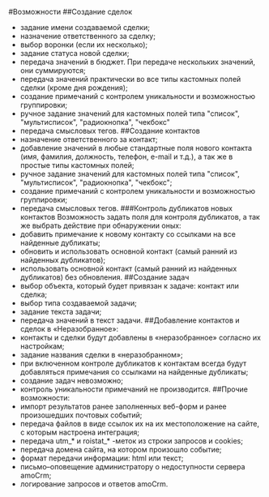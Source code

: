 #Возможности
##Создание сделок
* задание имени создаваемой сделки; 
* назначение ответственного за сделку; 
* выбор воронки (если их несколько); 
* задание статуса новой сделки; 
* передача значений в бюджет. При передаче нескольких значений, они суммируются; 
* передача значений практически во все типы кастомных полей сделки (кроме дня рождения); 
* создание примечаний с контролем уникальности и возможностью группировки; 
* ручное задание значений для кастомных полей типа "список", "мультисписок", "радиокнопка", "чекбокс" 
* передача смысловых тегов. 
##Создание контактов
* назначение ответственного за контакт; 
* добавление значений в любые стандартные поля нового контакта (имя, фамилия, должность, телефон, e-mail и т.д.), а так же в простые типы кастомных полей; 
* ручное задание значений для кастомных полей типа "список", "мультисписок", "радиокнопка", "чекбокс"; 
* создание примечаний с контролем уникальности и возможностью группировки; 
* передача смысловых тегов. 
###Контроль дубликатов новых контактов
Возможность задать поля для контроля дубликатов, а так же выбрать действие при обнаружении оных:
* добавить примечание к новому контакту со ссылками на все найденные дубликаты; 
* обновить и использовать основной контакт (самый ранний из найденных дубликатов); 
* использовать основной контакт (самый ранний из найденных дубликатов) без обновления. 
##Создание задач
* выбор объекта, который будет привязан к задаче: контакт или сделка; 
* выбор типа создаваемой задачи; 
* задание текста задачи; 
* передача значений в текст задачи. 
##Добавление контактов и сделок в «Неразобранное»: 
* контакты и сделки будут добавлены в «неразобранное» согласно их настройкам; 
* задание названия сделки в «неразобранном»; 
* при включенном контроле дубликатов к контактам всегда будут добавляться примечания со ссылками на найденные дубликаты; 
* создание задач невозможно; 
* контроль уникальности примечаний не производится. 
##Прочие возможности: 
* импорт результатов ранее заполненных веб-форм и ранее произошедших почтовых событий; 
* передача файлов в виде ссылок их на их местоположение на сайте, с которым настроена интеграция; 
* передача utm_* и roistat_* -меток из строки запросов и cookies; 
* передача домена сайта, на котором произошло событие; 
* формат передачи информации: html или текст; 
* письмо–оповещение администратору о недоступности сервера amoCrm; 
* логирование запросов и ответов amoCrm. 